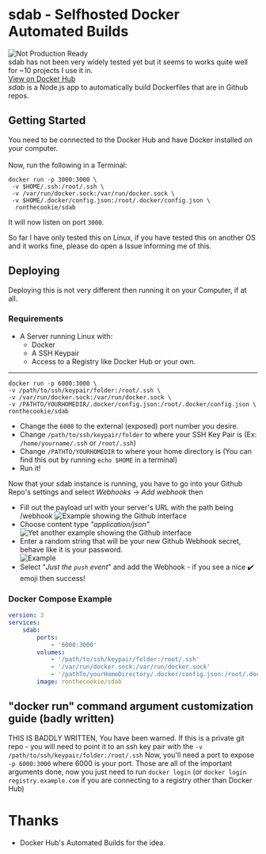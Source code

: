 # sdab - Selfhosted Docker Automated Builds
![Not Production Ready](https://img.shields.io/badge/Production%20Ready%3F-No-red.svg)<br>sdab has not been very widely tested yet but it seems to works quite well for ~10 projects I use it in.
<br>
[View on Docker Hub](https://hub.docker.com/r/ronthecookie/sdab)
<br>
*sdab* is a Node.js app to automatically build Dockerfiles that are in Github repos.
## Getting Started
You need to be connected to the Docker Hub and have Docker installed on your computer. <br><br>
Now, run the following in a Terminal: 
```
docker run -p 3000:3000 \
 -v $HOME/.ssh:/root/.ssh \
 -v /var/run/docker.sock:/var/run/docker.sock \
 -v $HOME/.docker/config.json:/root/.docker/config.json \
  ronthecookie/sdab
```
It will now listen on port `3000`.

So far I have only tested this on Linux, if you have tested this on another OS and it works fine, please do open a Issue informing me of this.

## Deploying
Deploying this is not very different then running it on your Computer, if at all.
### Requirements
* A Server running Linux with:
    * Docker
    * A SSH Keypair
    * Access to a Registry like Docker Hub or your own.
<hr>

```
docker run -p 6000:3000 \
-v /path/to/ssh/keypair/folder:/root/.ssh \
-v /var/run/docker.sock:/var/run/docker.sock \
-v /PATHTO/YOURHOMEDIR/.docker/config.json:/root/.docker/config.json \
ronthecookie/sdab
```
* Change the `6000` to the external (exposed) port number you desire.
* Change `/path/to/ssh/keypair/folder` to where your SSH Key Pair is (Ex: `/home/yourname/.ssh` or `/root/.ssh`)
* Change `/PATHTO/YOURHOMEDIR` to where your home directory is (You can find this out by running `echo $HOME` in a terminal)
* Run it!

Now that your sdab instance is running, you have to go into your Github Repo's settings and select *Webhooks* -> *Add webhook* then
* Fill out the payload url with your server's URL with the path being /webhook 
![Example showing the Github interface](https://i.ronthecookie.me/wJJvUtO.png)
* Choose content type *"application/json"*<br>
![Yet another example showing the Github interface](https://i.ronthecookie.me/G0NXPpa.png)
* Enter a random string that will be your new Github Webhook secret, behave like it is your password.<br>
![Example](https://i.ronthecookie.me/ecvPjtu.png)
* Select "*Just the `push` event*" and add the Webhook - if you see a nice ✔️ emoji then success!

### Docker Compose Example
```yaml
version: 3
services:
    sdab:
        ports:
            - '6000:3000'
        volumes:
            - '/path/to/ssh/keypair/folder:/root/.ssh'
            - '/var/run/docker.sock:/var/run/docker.sock'
            - '/pathTo/yourHomeDirectory/.docker/config.json:/root/.docker/config.json'
        image: ronthecookie/sdab
```


## "docker run" command argument customization guide (badly written)
THIS IS BADDLY WRITTEN, You have been warned.
If this is a private git repo - you will need to point it to an ssh key pair with the `-v /path/to/ssh/keypair/folder:/root/.ssh`
Now, you'll need a port to expose `-p 6000:3000` where 6000 is your port.
Those are all of the important arguments done, now you just need to run `docker login` (or `docker login registry.example.com` if you are connecting to a registry other than Docker Hub)

# Thanks
- Docker Hub's Automated Builds for the idea.
